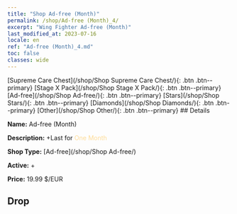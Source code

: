 ```yaml
---
title: "Shop Ad-free (Month)"
permalink: /shop/Ad-free (Month)_4/
excerpt: "Wing Fighter Ad-free (Month)"
last_modified_at: 2023-07-16
locale: en
ref: "Ad-free (Month)_4.md"
toc: false
classes: wide
---
```



  [Supreme Care Chest](/shop/Shop Supreme Care Chest/){: .btn .btn--primary}   [Stage X Pack](/shop/Shop Stage X Pack/){: .btn .btn--primary}   [Ad-free](/shop/Shop Ad-free/){: .btn .btn--primary}   [Stars](/shop/Shop Stars/){: .btn .btn--primary}   [Diamonds](/shop/Shop Diamonds/){: .btn .btn--primary}   [Other](/shop/Shop Other/){: .btn .btn--primary} ## Details

 **Name:** Ad-free (Month) 

 **Description:** +Last for <span style="color: #FEDC98">One Month</span><br/><span style="color: #ffffff;"></span>

 **Shop Type:** [Ad-free](/shop/Shop Ad-free/)

 **Active:** + 

 **Price:** 19.99 $/EUR 

## Drop


